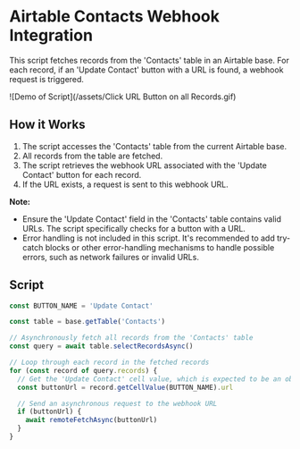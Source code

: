 # Airtable Contacts Webhook Integration

This script fetches records from the 'Contacts' table in an Airtable base. For each record, if an 'Update Contact' button with a URL is found, a webhook request is triggered.

![Demo of Script](/assets/Click URL Button on all Records.gif)

## How it Works

1. The script accesses the 'Contacts' table from the current Airtable base.
2. All records from the table are fetched.
3. The script retrieves the webhook URL associated with the 'Update Contact' button for each record.
4. If the URL exists, a request is sent to this webhook URL.

**Note:**

- Ensure the 'Update Contact' field in the 'Contacts' table contains valid URLs. The script specifically checks for a button with a URL.
- Error handling is not included in this script. It's recommended to add try-catch blocks or other error-handling mechanisms to handle possible errors, such as network failures or invalid URLs.

## Script

```javascript
const BUTTON_NAME = 'Update Contact'

const table = base.getTable('Contacts')

// Asynchronously fetch all records from the 'Contacts' table
const query = await table.selectRecordsAsync()

// Loop through each record in the fetched records
for (const record of query.records) {
  // Get the 'Update Contact' cell value, which is expected to be an object with a 'url' property
  const buttonUrl = record.getCellValue(BUTTON_NAME).url

  // Send an asynchronous request to the webhook URL
  if (buttonUrl) {
    await remoteFetchAsync(buttonUrl)
  }
}
```
